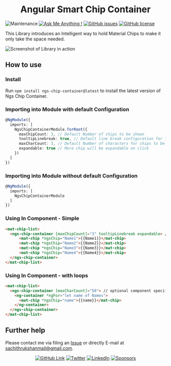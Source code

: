 # <div align="center"> Angular Smart Chip Container </div>

![Maintenance](https://img.shields.io/badge/Maintained%3F-yes-green.svg)
[![Ask Me Anything !](https://img.shields.io/badge/Ask%20me-anything-1abc9c.svg)](https://GitHub.com/srukshan98)
[![GitHub issues](https://img.shields.io/github/issues/srukshan98/SmartChipContainer)](https://github.com/srukshan98/SmartChipContainer/issues)
[![GitHub license](https://img.shields.io/github/license/srukshan98/SmartChipContainer)](https://github.com/srukshan98/SmartChipContainer)
 

This Library introduces an Intelligent way to hold Material Chips to make it only take the space needed.

![Screenshot of Library in action](https://i.imgur.com/uZdbgNd.png)

## How to use

### Install

Run `npm install ngs-chip-container@latest` to install the latest version of Ngs Chip Container.

### Importing into Module with default Configuration

```typescript
@NgModule({
  imports: [
    NgsChipContainerModule.forRoot({
      maxChipCount: 3, // Default Number of chips to be shown
      tooltipLinebreak: true, // Default line break configuration for Tooltips
      maxCharCount: 3, // Default Number of characters for chips to be shown
      expandable: true // More chip will be expandable on click
    })
  ]
})
```

### Importing into Module without default Configuration

```typescript
@NgModule({
  imports: [
    NgsChipContainerModule
  ]
})
```

### Using In Component - Simple

```html
<mat-chip-list>
  <ngs-chip-container [maxChipCount]="3" tooltipLinebreak expandable> // optional component specific configuration
      <mat-chip *ngsChip="Name1">{{Name1}}</mat-chip>
      <mat-chip *ngsChip="Name2">{{Name2}}</mat-chip>
      <mat-chip *ngsChip="Name3">{{Name3}}</mat-chip>
      <mat-chip *ngsChip="Name4">{{Name4}}</mat-chip>
  </ngs-chip-container>
</mat-chip-list>
```

### Using In Component - with loops

```html
<mat-chip-list>
  <ngs-chip-container [maxCharCount]="50"> // optional component specific configuration
    <ng-container *ngFor="let name of Names">
      <mat-chip *ngsChip="name">{{name}}</mat-chip>
    </ng-container>
  </ngs-chip-container>
</mat-chip-list>
```

## Further help

Please contact me via filing an [Issue](https://github.com/srukshan98/SmartChipContainer/issues) or directly E-mail at [sachithrukshanmail@gmail.com](mailTo:sachithrukshanmail@gmail.com).

<p align="center">
	<a href="https://github.com/srukshan98"><img src="https://img.shields.io/github/followers/srukshan98.svg?label=GitHub&style=social" alt="GitHub Link"></a>
	<a href="https://twitter.com/srukshan98"><img src="https://img.shields.io/twitter/follow/srukshan98?label=Twitter&style=social" alt="Twitter"></a>
	<a href="https://www.linkedin.com/in/srukshan98"><img src="https://img.shields.io/badge/LinkedIn--_.svg?style=social&logo=linkedin" alt="LinkedIn"></a>
	<a href="https://www.patreon.com/srukshan98"><img src="https://img.shields.io/badge/Sponsors--_.svg?style=social&logo=github&logoColor=EA4AAA" alt="Sponsors"></a>
</p>

